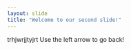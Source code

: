 ```yaml
---
layout: slide
title: "Welcome to our second slide!"
---
```

trhjwrjjtyjrt
Use the left arrow to go back!
